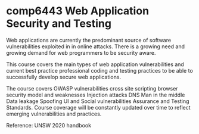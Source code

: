 # comp6443 Web Application Security and Testing

Web applications are currently the predominant source of software vulnerabilities exploited in in online attacks. There is a growing need and growing demand for web programmers to be security aware.

This course covers the main types of web application vulnerabilities and current best practice professional coding and testing practices to be able to successfully develop secure web applications.

The course covers OWASP vulnerabilities cross site scripting browser security model and weaknesses Injection attacks DNS Man in the middle Data leakage Spoofing UI and Social vulnerabilities Assurance and Testing Standards. Course coverage will be constantly updated over time to reflect emerging vulnerabilities and practices.

Reference: UNSW 2020 handbook 
